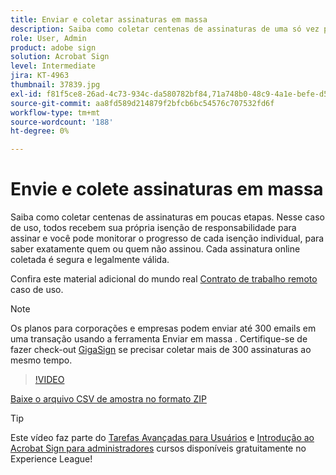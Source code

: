 ```yaml
---
title: Enviar e coletar assinaturas em massa
description: Saiba como coletar centenas de assinaturas de uma só vez para qualquer documento em poucas etapas
role: User, Admin
product: adobe sign
solution: Acrobat Sign
level: Intermediate
jira: KT-4963
thumbnail: 37839.jpg
exl-id: f81f5ce8-26ad-4c73-934c-da580782bf84,71a748b0-48c9-4a1e-befe-d5f311d6c05e
source-git-commit: aa8fd589d214879f2bfcb6bc54576c707532fd6f
workflow-type: tm+mt
source-wordcount: '188'
ht-degree: 0%

---
```


# Envie e colete assinaturas em massa

Saiba como coletar centenas de assinaturas em poucas etapas. Nesse caso de uso, todos recebem sua própria isenção de responsabilidade para assinar e você pode monitorar o progresso de cada isenção individual, para saber exatamente quem ou quem não assinou. Cada assinatura online coletada é segura e legalmente válida.

Confira este material adicional do mundo real [Contrato de trabalho remoto](https://experienceleague.adobe.com/docs/document-cloud-learn/sign-learning-hub/expand/recipes/gov/usecasegovtelework.html?lang=en) caso de uso.

>[!NOTE]
>
>Os planos para corporações e empresas podem enviar até 300 emails em uma transação usando a ferramenta Enviar em massa . Certifique-se de fazer check-out [GigaSign](https://experienceleague.adobe.com/docs/document-cloud-learn/sign-learning-hub/develop/custom/gigasign.html?lang=en) se precisar coletar mais de 300 assinaturas ao mesmo tempo.

>[!VIDEO](https://video.tv.adobe.com/v/33655?quality=12&learn=on&hidetitle=true)

[Baixe o arquivo CSV de amostra no formato ZIP](../assets/megasign_merge_sample.zip)

>[!TIP]
>
>Este vídeo faz parte do [Tarefas Avançadas para Usuários](https://experienceleague.adobe.com/?recommended=Sign-U-1-2020.3) e [Introdução ao Acrobat Sign para administradores](https://experienceleague.adobe.com/?recommended=Sign-A-1-2020.2) cursos disponíveis gratuitamente no Experience League!
